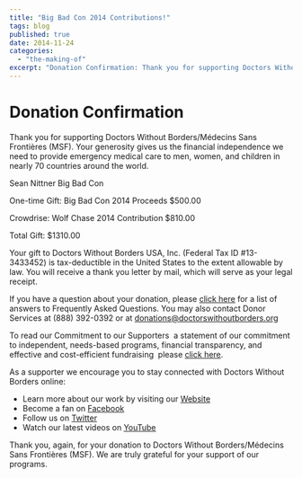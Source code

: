 ```yaml
---
title: "Big Bad Con 2014 Contributions!"
tags: blog
published: true
date: 2014-11-24
categories: 
  - "the-making-of"
excerpt: "Donation Confirmation: Thank you for supporting Doctors Without Borders/Médecins Sans Frontières (MSF). Your generosity gives us the financial independence we need to provide emergency medical care to men, women, and children in nearly 70 countries around the world."
---
```


# Donation Confirmation

Thank you for supporting Doctors Without Borders/Médecins Sans Frontières (MSF). Your generosity gives us the financial independence we need to provide emergency medical care to men, women, and children in nearly 70 countries around the world.

Sean Nittner Big Bad Con

One-time Gift: Big Bad Con 2014 Proceeds $500.00

Crowdrise: Wolf Chase 2014 Contribution $810.00

Total Gift: $1310.00

Your gift to Doctors Without Borders USA, Inc. (Federal Tax ID #13-3433452) is tax-deductible in the United States to the extent allowable by law. You will receive a thank you letter by mail, which will serve as your legal receipt.

If you have a question about your donation, please [click here](http://www.doctorswithoutborders.org/about-us/faq) for a list of answers to Frequently Asked Questions. You may also contact Donor Services at (888) 392-0392 or at [donations@doctorswithoutborders.org](mailto:donations@doctorswithoutborders.org)

To read our Commitment to our Supporters ­ a statement of our commitment to independent, needs-based programs, financial transparency, and effective and cost-efficient fundraising ­ please [click here](http://www.doctorswithoutborders.org/support-us/commitment-to-our-supporters).

As a supporter we encourage you to stay connected with Doctors Without Borders online:

- Learn more about our work by visiting our [Website](http://www.doctorswithoutborders.org/)
- Become a fan on [Facebook](http://www.facebook.com/msf.english)
- Follow us on [Twitter](http://www.twitter.com/msf_usa)
- Watch our latest videos on [YouTube](http://www.youtube.com/msf)

Thank you, again, for your donation to Doctors Without Borders/Médecins Sans Frontières (MSF). We are truly grateful for your support of our programs.
